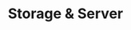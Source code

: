 ---
layout: default
title: Storage & Server
nav_order: 8
has_children: true
permalink: /docs/storage-and-server
---